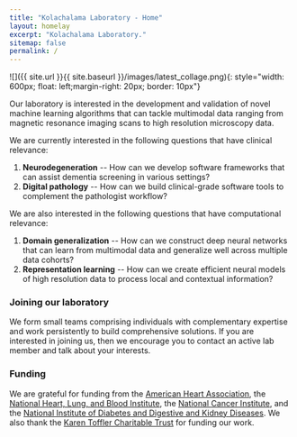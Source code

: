 ```yaml
---
title: "Kolachalama Laboratory - Home"
layout: homelay
excerpt: "Kolachalama Laboratory."
sitemap: false
permalink: /
---
```


![]({{ site.url }}{{ site.baseurl }}/images/latest_collage.png){: style="width: 600px; float: left;margin-right: 20px; border: 10px"}


Our laboratory is interested in the development and validation of novel machine learning algorithms that can tackle multimodal data ranging from magnetic resonance imaging scans to high resolution microscopy data. 

We are currently interested in the following questions that have clinical relevance:

1. **Neurodegeneration** -- How can we develop software frameworks that can assist dementia screening in various settings? 
2. **Digital pathology** -- How can we build clinical-grade software tools to complement the pathologist workflow?

We are also interested in the following questions that have computational relevance:

1. **Domain generalization** -- How can we construct deep neural networks that can learn from multimodal data and generalize well across multiple data cohorts? 
2. **Representation learning** -- How can we create efficient neural models of high resolution data to process local and contextual information?

### Joining our laboratory
We form small teams comprising individuals with complementary expertise and work persistently to build comprehensive solutions. If you are interested in joining us, then we encourage you to contact an active lab member and talk about your interests. 

### Funding
We are grateful for funding from the [American Heart Association](https://www.heart.org), the [National Heart, Lung, and Blood Institute](https://www.nhlbi.nih.gov), the [National Cancer Institute](https://www.cancer.gov), and the [National Institute of Diabetes and Digestive and Kidney Diseases](https://www.niddk.nih.gov). We also thank the [Karen Toffler Charitable Trust](https://tofflertrust.org) for funding our work.



